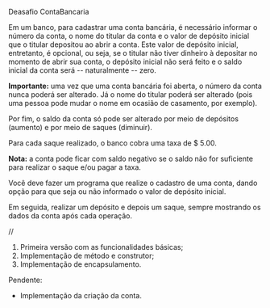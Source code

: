 Deasafio ContaBancaria 


Em um banco, para cadastrar uma conta bancária, é necessário informar o número da conta, o nome do titular da conta e o valor de depósito inicial que o titular depositou ao abrir a conta.
Este valor de depósito inicial, entretanto, é opcional, ou seja, se o titular não tiver dinheiro à depositar no momento de abrir sua conta, o depósito inicial não será feito e o saldo inicial da conta será -- naturalmente -- zero.

**Importante:** uma vez que uma conta bancária foi aberta, o número da conta nunca poderá ser alterado. Já o nome do titular poderá ser alterado (pois uma pessoa pode mudar o nome em ocasião de casamento, por exemplo).

Por fim, o saldo da conta só pode ser alterado por meio de depósitos (aumento) e por meio de saques (diminuir).

Para cada saque realizado, o banco cobra uma taxa de $ 5.00. 

**Nota:** a conta pode ficar com saldo negativo se o saldo não for suficiente para realizar o saque e/ou pagar a taxa.

Você deve fazer um programa que realize o cadastro de uma conta, dando opção para que seja ou não informado o valor de depósito inicial. 

Em seguida, realizar um depósito e depois um saque, sempre mostrando os dados da conta após cada operação.

//

1. Primeira versão com as funcionalidades básicas;
2. Implementação de método e construtor;
3. Implementação de encapsulamento.

Pendente:
- Implementação da criação da conta.
